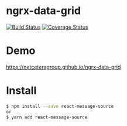 # ngrx-data-grid

[![Build Status](https://travis-ci.org/netceteragroup/ngrx-data-grid.svg?branch=develop)](https://travis-ci.org/netceteragroup/ngrx-data-grid)
[![Coverage Status](https://coveralls.io/repos/github/netceteragroup/ngrx-data-grid/badge.svg)](https://coveralls.io/github/netceteragroup/ngrx-data-grid?branch=develop)

# Demo
https://netceteragroup.github.io/ngrx-data-grid

# Install

```bash
$ npm install --save react-message-source
or
$ yarn add react-message-source
```
